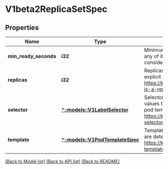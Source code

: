 # V1beta2ReplicaSetSpec

## Properties
Name | Type | Description | Notes
------------ | ------------- | ------------- | -------------
**min_ready_seconds** | **i32** | Minimum number of seconds for which a newly created pod should be ready without any of its container crashing, for it to be considered available. Defaults to 0 (pod will be considered available as soon as it is ready) | [optional] [default to null]
**replicas** | **i32** | Replicas is the number of desired replicas. This is a pointer to distinguish between explicit zero and unspecified. Defaults to 1. More info: https://kubernetes.io/docs/concepts/workloads/controllers/replicationcontroller/#what-is-a-replicationcontroller | [optional] [default to null]
**selector** | [***::models::V1LabelSelector**](v1.LabelSelector.md) | Selector is a label query over pods that should match the replica count. Label keys and values that must match in order to be controlled by this replica set. It must match the pod template&#39;s labels. More info: https://kubernetes.io/docs/concepts/overview/working-with-objects/labels/#label-selectors | [default to null]
**template** | [***::models::V1PodTemplateSpec**](v1.PodTemplateSpec.md) | Template is the object that describes the pod that will be created if insufficient replicas are detected. More info: https://kubernetes.io/docs/concepts/workloads/controllers/replicationcontroller#pod-template | [optional] [default to null]

[[Back to Model list]](../README.md#documentation-for-models) [[Back to API list]](../README.md#documentation-for-api-endpoints) [[Back to README]](../README.md)


